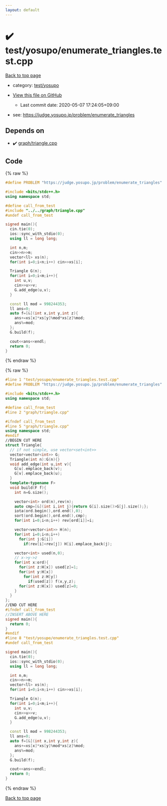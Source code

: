 ```yaml
---
layout: default
---
```


<!-- mathjax config similar to math.stackexchange -->
<script type="text/javascript" async
  src="https://cdnjs.cloudflare.com/ajax/libs/mathjax/2.7.5/MathJax.js?config=TeX-MML-AM_CHTML">
</script>
<script type="text/x-mathjax-config">
  MathJax.Hub.Config({
    TeX: { equationNumbers: { autoNumber: "AMS" }},
    tex2jax: {
      inlineMath: [ ['$','$'] ],
      processEscapes: true
    },
    "HTML-CSS": { matchFontHeight: false },
    displayAlign: "left",
    displayIndent: "2em"
  });
</script>

<script type="text/javascript" src="https://cdnjs.cloudflare.com/ajax/libs/jquery/3.4.1/jquery.min.js"></script>
<script src="https://cdn.jsdelivr.net/npm/jquery-balloon-js@1.1.2/jquery.balloon.min.js" integrity="sha256-ZEYs9VrgAeNuPvs15E39OsyOJaIkXEEt10fzxJ20+2I=" crossorigin="anonymous"></script>
<script type="text/javascript" src="../../../assets/js/copy-button.js"></script>
<link rel="stylesheet" href="../../../assets/css/copy-button.css" />


# :heavy_check_mark: test/yosupo/enumerate_triangles.test.cpp

<a href="../../../index.html">Back to top page</a>

* category: <a href="../../../index.html#0b58406058f6619a0f31a172defc0230">test/yosupo</a>
* <a href="{{ site.github.repository_url }}/blob/master/test/yosupo/enumerate_triangles.test.cpp">View this file on GitHub</a>
    - Last commit date: 2020-05-07 17:24:05+09:00


* see: <a href="https://judge.yosupo.jp/problem/enumerate_triangles">https://judge.yosupo.jp/problem/enumerate_triangles</a>


## Depends on

* :heavy_check_mark: <a href="../../../library/graph/triangle.cpp.html">graph/triangle.cpp</a>


## Code

<a id="unbundled"></a>
{% raw %}
```cpp
#define PROBLEM "https://judge.yosupo.jp/problem/enumerate_triangles"

#include <bits/stdc++.h>
using namespace std;

#define call_from_test
#include "../../graph/triangle.cpp"
#undef call_from_test

signed main(){
  cin.tie(0);
  ios::sync_with_stdio(0);
  using ll = long long;

  int n,m;
  cin>>n>>m;
  vector<ll> xs(n);
  for(int i=0;i<n;i++) cin>>xs[i];

  Triangle G(n);
  for(int i=0;i<m;i++){
    int u,v;
    cin>>u>>v;
    G.add_edge(u,v);
  }

  const ll mod = 998244353;
  ll ans=0;
  auto f=[&](int x,int y,int z){
    ans+=xs[x]*xs[y]%mod*xs[z]%mod;
    ans%=mod;
  };
  G.build(f);

  cout<<ans<<endl;
  return 0;
}

```
{% endraw %}

<a id="bundled"></a>
{% raw %}
```cpp
#line 1 "test/yosupo/enumerate_triangles.test.cpp"
#define PROBLEM "https://judge.yosupo.jp/problem/enumerate_triangles"

#include <bits/stdc++.h>
using namespace std;

#define call_from_test
#line 2 "graph/triangle.cpp"

#ifndef call_from_test
#line 5 "graph/triangle.cpp"
using namespace std;
#endif
//BEGIN CUT HERE
struct Triangle{
  // if not simple, use vector<set<int>>
  vector<vector<int>> G;
  Triangle(int n):G(n){}
  void add_edge(int u,int v){
    G[u].emplace_back(v);
    G[v].emplace_back(u);
  }
  template<typename F>
  void build(F f){
    int n=G.size();

    vector<int> ord(n),rev(n);
    auto cmp=[&](int i,int j){return G[i].size()>G[j].size();};
    iota(ord.begin(),ord.end(),0);
    sort(ord.begin(),ord.end(),cmp);
    for(int i=0;i<n;i++) rev[ord[i]]=i;

    vector<vector<int>> H(n);
    for(int i=0;i<n;i++)
      for(int j:G[i])
        if(rev[i]<rev[j]) H[i].emplace_back(j);

    vector<int> used(n,0);
    // x->y->z
    for(int x:ord){
      for(int z:H[x]) used[z]=1;
      for(int y:H[x])
        for(int z:H[y])
          if(used[z]) f(x,y,z);
      for(int z:H[x]) used[z]=0;
    }
  }
};
//END CUT HERE
#ifndef call_from_test
//INSERT ABOVE HERE
signed main(){
  return 0;
}
#endif
#line 8 "test/yosupo/enumerate_triangles.test.cpp"
#undef call_from_test

signed main(){
  cin.tie(0);
  ios::sync_with_stdio(0);
  using ll = long long;

  int n,m;
  cin>>n>>m;
  vector<ll> xs(n);
  for(int i=0;i<n;i++) cin>>xs[i];

  Triangle G(n);
  for(int i=0;i<m;i++){
    int u,v;
    cin>>u>>v;
    G.add_edge(u,v);
  }

  const ll mod = 998244353;
  ll ans=0;
  auto f=[&](int x,int y,int z){
    ans+=xs[x]*xs[y]%mod*xs[z]%mod;
    ans%=mod;
  };
  G.build(f);

  cout<<ans<<endl;
  return 0;
}

```
{% endraw %}

<a href="../../../index.html">Back to top page</a>

